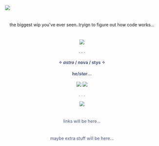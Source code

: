 <p align=center>  

  #


  
![](https://files.catbox.moe/eo14lb.png)

#

<p align=center>the biggest wip you've ever seen..tryign to figure out how code works...

#

<div align="center">
  <img src="https://github.com/user-attachments/assets/fcee4d29-c004-4fbb-a148-c1161ee3a679">
</div>
<p align=center> . . .

#### <p align=center> <font color="#475680"> ✧ <em>astro</em> / <strong>nova</strong> / stys ✧
  
#### <p align=center> he/<em>star</em>...</em> 

 <div align="center"> <img src="https://files.catbox.moe/h2z9xt.png"> <img src="https://files.catbox.moe/zebl65.png">

. . .
  <div>
<div align="center">
  <img src="https://github.com/user-attachments/assets/fcee4d29-c004-4fbb-a148-c1161ee3a679"> 
</div>


#
<p align=center> links will be here...

#
<p align=center> maybe extra stuff will be here...

